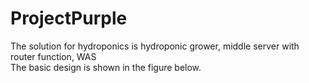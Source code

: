 # ProjectPurple
The solution for hydroponics is hydroponic grower, middle server with router function, WAS<br>
The basic design is shown in the figure below.
